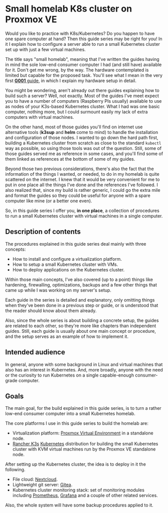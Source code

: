 # Small homelab K8s cluster on Proxmox VE

Would you like to practice with K8s/Kubernetes? Do you happen to have one spare computer at hand? Then this guide series may be right for you! In it I explain how to configure a server able to run a small Kubernetes cluster set up with just a few virtual machines.

The title says "small homelab", meaning that I've written the guides having in mind the sole low-end consumer computer I had (and still have) available for it. Don't get me wrong, by the way. The hardware contemplated is limited but capable for the proposed task. You'll see what I mean in the very first [**G001** guide](G001%20-%20Hardware%20setup.md), in which I explain my hardware setup in detail.

You might be wondering, aren't already out there guides explaining how to build such a server? Well, not exactly. Most of the guides I've meet expect you to have a number of computers (Raspberry PIs usually) available to use as nodes of your K3s-based Kubernetes cluster. What I had was one basic computer, nothing more, but I could surmount easily my lack of extra computers with virtual machines.

On the other hand, most of those guides you'll find on internet use alternative tools (**k3sup** and **helm** come to mind) to handle the installation and configuration of those nodes. I wanted to go down the hard path first, building a Kubernetes cluster from scratch as close to the standard `kubectl` way as possible, so using those tools was out of the question. Still, some of those guides served me as reference in some cases, and you'll find some of them linked as references at the bottom of some of my guides.

Beyond those two previous considerations, there's also the fact that the information of the things I wanted, or needed, to do in my homelab is quite scattered on the internet. I knew that it would be very convenient for me to put in one place all the things I've done and the references I've followed. I also realized that, since my build is rather generic, I could go the extra mile and format the guides so they could be useful for anyone with a spare computer like mine (or a better one even).

So, in this guide series I offer you, **in one place**, a collection of procedures to run a small Kubernetes cluster with virtual machines in a single computer.

## Description of contents

The procedures explained in this guide series deal mainly with three concepts:

- How to install and configure a virtualization platform.
- How to setup a small Kubernetes cluster with VMs.
- How to deploy applications on the Kubernetes cluster.

Within those main concepts, I've also covered (up to a point) things like hardening, firewalling, optimizations, backups and a few other things that came up while I was working on my server's setup.

Each guide in the series is detailed and explanatory, only omitting things when they've been done in a previous step or guide, or is understood that the reader should know about them already.

Also, since the whole series is about building a concrete setup, the guides are related to each other, so they're more like chapters than independent guides. Still, each guide is usually about one main concept or procedure, and the setup serves as an example of how to implement it.

## Intended audience

In general, anyone with some background in Linux and virtual machines that also has an interest in Kubernetes. And, more broadly, anyone with the need or the curiosity to run Kubernetes on a single capable-enough consumer-grade computer.

## Goals

The main goal, for the build explained in this guide series, is to turn a rather low-end consumer computer into a small Kubernetes homelab.

The core platforms I use in this guide series to build the homelab are:

- Virtualization platform: [Proxmox Virtual Environment](https://www.proxmox.com/en/) in a standalone node.
- [Rancher K3s](https://k3s.io/) [Kubernetes](https://kubernetes.io/) distribution for building the small Kubernetes cluster with KVM virtual machines run by the Proxmox VE standalone node.

After setting up the Kubernetes cluster, the idea is to deploy in it the following.

- File cloud: [Nextcloud](https://nextcloud.com/).
- Lightweight git server: [Gitea](https://gitea.io/).
- Kubernetes cluster monitoring stack: set of monitoring modules including [Prometheus](https://prometheus.io/), [Grafana](https://grafana.com/grafana/) and a couple of other related services.

Also, the whole system will have some backup procedures applied to it.
